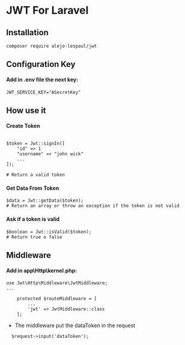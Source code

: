 # JWT For Laravel 

## Installation
```
composer require alejo-lespaul/jwt
```
## Configuration Key
#### Add in .env file the next key:
```
JWT_SERVICE_KEY="ASecretKey"
```
## How use it

#### Create Token
```

$token = Jwt::signIn([
	"id" => 1
	"username" => "john wick"
	...
]);

# Return a valid token
```

#### Get Data From Token
```
$data = Jwt::getData($token);
# Return an array or throw an exception if the token is not valid
```

#### Ask if a token is valid
```
$boolean = Jwt::isValid($token);
# Return true o false
```

## Middleware
#### Add in app\Http\kernel.php:
```
use Jwt\Http\Middleware\JwtMiddleware;
...

    protected $routeMiddleware = [
        ...
        'jwt' => JwtMiddleware::class
    ];
```

* The middleware put the dataToken in the request

```
  $request->input('dataToken');
```
